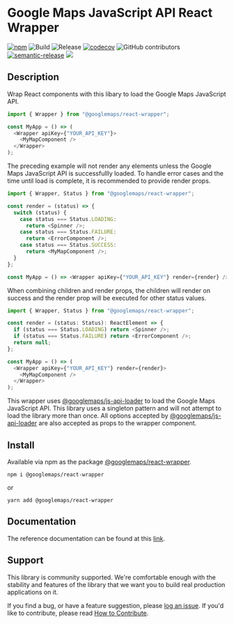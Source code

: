 # Google Maps JavaScript API React Wrapper

[![npm](https://img.shields.io/npm/v/@googlemaps/react-wrapper)](https://www.npmjs.com/package/@googlemaps/react-wrapper)
![Build](https://github.com/googlemaps/react-wrapper/workflows/Build/badge.svg)
![Release](https://github.com/googlemaps/react-wrapper/workflows/Release/badge.svg)
[![codecov](https://codecov.io/gh/googlemaps/react-wrapper/branch/master/graph/badge.svg)](https://codecov.io/gh/googlemaps/react-wrapper)
![GitHub contributors](https://img.shields.io/github/contributors/googlemaps/react-wrapper?color=green)
[![semantic-release](https://img.shields.io/badge/%20%20%F0%9F%93%A6%F0%9F%9A%80-semantic--release-e10079.svg)](https://github.com/semantic-release/semantic-release)
[![](https://github.com/jpoehnelt/in-solidarity-bot/raw/main/static//badge-flat-square.png)](https://github.com/apps/in-solidarity)

## Description
Wrap React components with this libary to load the Google Maps JavaScript API.

``` javascript
import { Wrapper } from "@googlemaps/react-wrapper";

const MyApp = () => (
  <Wrapper apiKey={"YOUR_API_KEY"}>
    <MyMapComponent />
  </Wrapper>
);
```

The preceding example will not render any elements unless the Google Maps JavaScript API is successfullly loaded. To handle error cases and the time until load is complete, it is recommended to provide render props.

```javascript
import { Wrapper, Status } from "@googlemaps/react-wrapper";

const render = (status) => {
  switch (status) {
    case status === Status.LOADING:
      return <Spinner />;
    case status === Status.FAILURE:
      return <ErrorComponent />;
    case status === Status.SUCCESS:
      return <MyMapComponent />;
  }
};

const MyApp = () => <Wrapper apiKey={"YOUR_API_KEY"} render={render} />;
```

When combining children and render props, the children will render on success and the render prop will be executed for other status values.

```javascript
import { Wrapper, Status } from "@googlemaps/react-wrapper";

const render = (status: Status): ReactElement => {
  if (status === Status.LOADING) return <Spinner />;
  if (status === Status.FAILURE) return <ErrorComponent />;
  return null;
};

const MyApp = () => (
  <Wrapper apiKey={"YOUR_API_KEY"} render={render}>
    <MyMapComponent />
  </Wrapper>
);
```

This wrapper uses [@googlemaps/js-api-loader][js_api_loader] to load the Google Maps JavaScript API. This library uses a singleton pattern and will not attempt to load the library more than once. All options accepted by [@googlemaps/js-api-loader][js_api_loader] are also accepted as props to the wrapper component.

## Install

Available via npm as the package [@googlemaps/react-wrapper](https://www.npmjs.com/package/@googlemaps/react-wrapper).

`npm i @googlemaps/react-wrapper`

or

`yarn add @googlemaps/react-wrapper`

## Documentation

The reference documentation can be found at this [link](https://googlemaps.github.io/react-wrapper/index.html).


## Support

This library is community supported. We're comfortable enough with the stability and features of
the library that we want you to build real production applications on it.

If you find a bug, or have a feature suggestion, please [log an issue][issues]. If you'd like to
contribute, please read [How to Contribute][contrib].

[issues]: https://github.com/googlemaps/react-wrapper/issues
[contrib]: https://github.com/googlemaps/react-wrapper/blob/master/CONTRIBUTING.md
[js_api_loader]: https://www.npmjs.com/package/@googlemaps/js-api-loader
